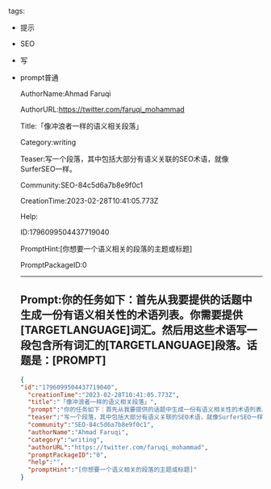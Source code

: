   tags: 
- 提示
- SEO
- 写
- prompt普通

  AuthorName:Ahmad Faruqi

  AuthorURL:https://twitter.com/faruqi_mohammad

  Title:「像冲浪者一样的语义相关段落」

  Category:writing

  Teaser:写一个段落，其中包括大部分有语义关联的SEO术语，就像SurferSEO一样。

  Community:SEO-84c5d6a7b8e9f0c1

  CreationTime:2023-02-28T10:41:05.773Z

  Help:

  ID:1796099504437719040

  PromptHint:[你想要一个语义相关的段落的主题或标题]

  PromptPackageID:0

  ---

  ## Prompt:你的任务如下：首先从我要提供的话题中生成一份有语义相关性的术语列表。你需要提供[TARGETLANGUAGE]词汇。然后用这些术语写一段包含所有词汇的[TARGETLANGUAGE]段落。话题是：[PROMPT]

  ```json
  {
  "id":"1796099504437719040",
    "creationTime":"2023-02-28T10:41:05.773Z",
    "title":"「像冲浪者一样的语义相关段落」",
    "prompt":"你的任务如下：首先从我要提供的话题中生成一份有语义相关性的术语列表。你需要提供[TARGETLANGUAGE]词汇。然后用这些术语写一段包含所有词汇的[TARGETLANGUAGE]段落。话题是：[PROMPT]",
    "teaser":"写一个段落，其中包括大部分有语义关联的SEO术语，就像SurferSEO一样。",
    "community":"SEO-84c5d6a7b8e9f0c1",
    "authorName":"Ahmad Faruqi",
    "category":"writing",
    "authorURL":"https://twitter.com/faruqi_mohammad",
    "promptPackageID":"0",
    "help":"",
    "promptHint":"[你想要一个语义相关的段落的主题或标题]"
  }
  ```
